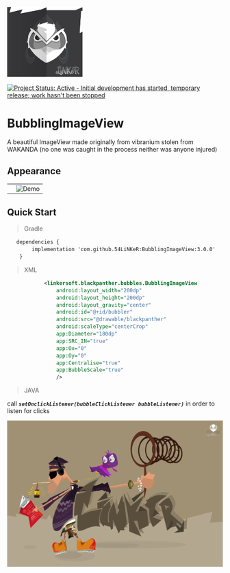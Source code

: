  <img src="https://github.com/54LiNKeR/54LiNKeR.github.io/blob/master/shots/LiNKeR.png" width="35%">

[![Project Status: Active - Initial development has started, temporary release; work hasn't been stopped ](http://www.repostatus.org/badges/0.1.0/active.svg)](http://www.repostatus.org/#active)

BubblingImageView
=============
A beautiful ImageView made originally from vibranium stolen from WAKANDA (no one was caught in the process neither was anyone injured)

## Appearance

|   |    |
|:---:| :---:
| | ![Demo](shots/bubby.gif) |

## Quick Start

> Gradle

```xml
   dependencies {
        implementation 'com.github.54LiNKeR:BubblingImageView:3.0.0'
    }
```

> XML

```xml
            <linkersoft.blackpanther.bubbles.BubblingImageView
                android:layout_width="200dp"
                android:layout_height="200dp"
                android:layout_gravity="center"
                android:id="@+id/bubbler"
                android:src="@drawable/blackpanther"
                android:scaleType="centerCrop"
                app:Diameter="180dp"
                app:SRC_IN="true"
                app:Ox="0"
                app:Oy="0"
                app:Centralise="true"
                app:BubbleScale="true"
                />
```

> JAVA

  call __*`setOnclickListener(bubbleClickListener bubbleListener)`*__ in order to listen for clicks


  ![LiNKeR](https://github.com/54LiNKeR/54LiNKeR.github.io/blob/master/shots/%23LiNKeR.png)
